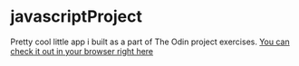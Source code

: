 # javascriptProject
Pretty cool little app i built as a part of The Odin project exercises.
[You can check it out in your browser right here](https://github.com/hakosl/javascriptProject)
